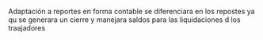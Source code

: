 Adaptación a reportes en forma contable
se diferenciara en los repostes 
ya qu se generara un cierre y manejara saldos para las liquidaciones d los traajadores
